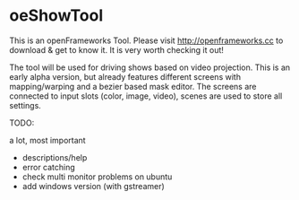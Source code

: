 # oeShowTool

This is an openFrameworks Tool. 
Please visit http://openframeworks.cc to download & get to know it. It is very worth checking it out!
 

The tool will be used for driving shows based on video projection. 
This is an early alpha version, but already features different screens with mapping/warping and a bezier based mask editor.
The screens are connected to input slots (color, image, video), scenes are used to store all settings.

TODO:

a lot, most important 
- descriptions/help
- error catching
- check multi monitor problems on ubuntu
- add windows version (with gstreamer)
